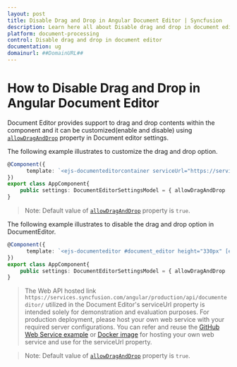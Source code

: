 ```yaml
---
layout: post
title: Disable Drag and Drop in Angular Document Editor | Syncfusion
description: Learn here all about Disable drag and drop in document editor in Syncfusion Angular Document editor component of Syncfusion Essential JS 2 and more.
platform: document-processing
control: Disable drag and drop in document editor 
documentation: ug
domainurl: ##DomainURL##
---
```


# How to Disable Drag and Drop in Angular Document Editor

Document Editor provides support to drag and drop contents within the component and it can be customized(enable and disable) using [`allowDragAndDrop`](https://ej2.syncfusion.com/angular/documentation/api/document-editor-container/documenteditorsettings#allowDragAndDrop)  property in Document editor settings.

The following example illustrates to customize the drag and drop option.

```typescript
@Component({
      template: `<ejs-documenteditorcontainer serviceUrl="https://services.syncfusion.com/angular/production/api/documenteditor/" height="600px" [enableToolbar]=true [documentEditorSettings]="settings"> </ejs-documenteditorcontainer>`,
})
export class AppComponent{
    public settings: DocumentEditorSettingsModel = { allowDragAndDrop : false };
}
```

>Note: Default value of [`allowDragAndDrop`](https://ej2.syncfusion.com/angular/documentation/api/document-editor-container/documenteditorsettings#allowDragAndDrop) property is `true`.

The following example illustrates to disable the drag and drop option in DocumentEditor.

```typescript
@Component({
      template: `<ejs-documenteditor #document_editor height="330px" [enablePrint]=true [documentEditorSettings]="settings"></ejs-documenteditor>`,
})
export class AppComponent{
    public settings: DocumentEditorSettingsModel = { allowDragAndDrop : false };
}
```

> The Web API hosted link `https://services.syncfusion.com/angular/production/api/documenteditor/` utilized in the Document Editor's serviceUrl property is intended solely for demonstration and evaluation purposes. For production deployment, please host your own web service with your required server configurations. You can refer and reuse the [GitHub Web Service example](https://github.com/SyncfusionExamples/EJ2-DocumentEditor-WebServices) or [Docker image](https://hub.docker.com/r/syncfusion/word-processor-server) for hosting your own web service and use for the serviceUrl property.

>Note: Default value of [`allowDragAndDrop`](https://ej2.syncfusion.com/angular/documentation/api/document-editor/documenteditorsettings#allowDragAndDrop) property is `true`.